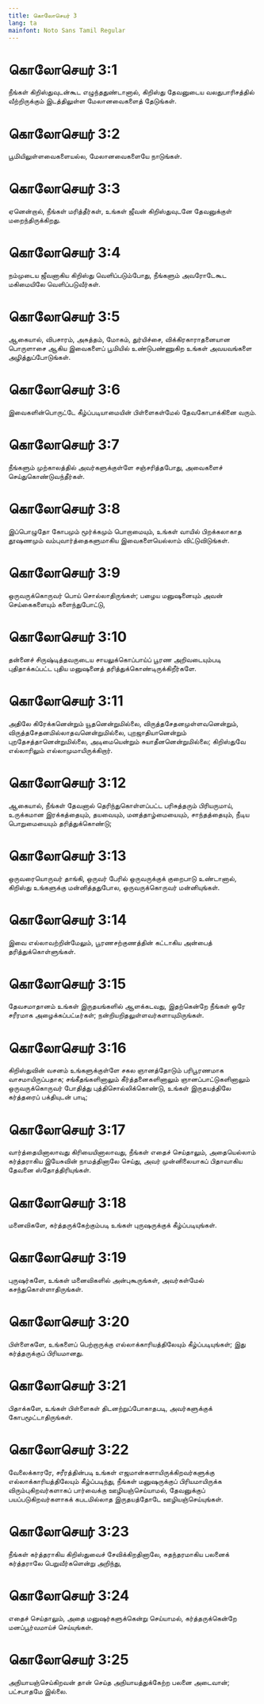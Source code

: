 ```yaml
---
title: கொலோசெயர் 3
lang: ta
mainfont: Noto Sans Tamil Regular
---
```


# கொலோசெயர் 3:1

நீங்கள் கிறிஸ்துவுடன்கூட எழுந்ததுண்டானால், கிறிஸ்து தேவனுடைய வலதுபாரிசத்தில் வீற்றிருக்கும் இடத்திலுள்ள மேலானவைகளைத் தேடுங்கள்.

# கொலோசெயர் 3:2

பூமியிலுள்ளவைகளையல்ல, மேலானவைகளையே நாடுங்கள்.

# கொலோசெயர் 3:3

ஏனென்றால், நீங்கள் மரித்தீர்கள், உங்கள் ஜீவன் கிறிஸ்துவுடனே தேவனுக்குள் மறைந்திருக்கிறது.

# கொலோசெயர் 3:4

நம்முடைய ஜீவனாகிய கிறிஸ்து வெளிப்படும்போது, நீங்களும் அவரோடேகூட மகிமையிலே வெளிப்படுவீர்கள்.

# கொலோசெயர் 3:5

ஆகையால், விபசாரம், அசுத்தம், மோகம், துர்யிச்சை, விக்கிரகாராதனையான பொருளாசை ஆகிய இவைகளைப் பூமியில் உண்டுபண்ணுகிற உங்கள் அவயவங்களை அழித்துப்போடுங்கள்.

# கொலோசெயர் 3:6

இவைகளின்பொருட்டே கீழ்ப்படியாமையின் பிள்ளைகள்மேல் தேவகோபாக்கினை வரும்.

# கொலோசெயர் 3:7

நீங்களும் முற்காலத்தில் அவர்களுக்குள்ளே சஞ்சரித்தபோது, அவைகளைச் செய்துகொண்டுவந்தீர்கள்.

# கொலோசெயர் 3:8

இப்பொழுதோ கோபமும் மூர்க்கமும் பொறாமையும், உங்கள் வாயில் பிறக்கலாகாத தூஷணமும் வம்புவார்த்தைகளுமாகிய இவைகளையெல்லாம் விட்டுவிடுங்கள்.

# கொலோசெயர் 3:9

ஒருவருக்கொருவர் பொய் சொல்லாதிருங்கள்; பழைய மனுஷனையும் அவன் செய்கைகளையும் களைந்துபோட்டு,

# கொலோசெயர் 3:10

தன்னைச் சிருஷ்டித்தவருடைய சாயலுக்கொப்பாய்ப் பூரண அறிவடையும்படி புதிதாக்கப்பட்ட புதிய மனுஷனைத் தரித்துக்கொண்டிருக்கிறீர்களே.

# கொலோசெயர் 3:11

அதிலே கிரேக்கனென்றும் யூதனென்றுமில்லை, விருத்தசேதனமுள்ளவனென்றும், விருத்தசேதனமில்லாதவனென்றுமில்லை, புறஜாதியானென்றும் புறதேசத்தானென்றுமில்லை, அடிமையென்றும் சுயாதீனனென்றுமில்லை; கிறிஸ்துவே எல்லாரிலும் எல்லாமுமாயிருக்கிறார்.

# கொலோசெயர் 3:12

ஆகையால், நீங்கள் தேவனால் தெரிந்துகொள்ளப்பட்ட பரிசுத்தரும் பிரியருமாய், உருக்கமான இரக்கத்தையும், தயவையும், மனத்தாழ்மையையும், சாந்தத்தையும், நீடிய பொறுமையையும் தரித்துக்கொண்டு;

# கொலோசெயர் 3:13

ஒருவரையொருவர் தாங்கி, ஒருவர் பேரில் ஒருவருக்குக் குறைபாடு உண்டானால், கிறிஸ்து உங்களுக்கு மன்னித்ததுபோல, ஒருவருக்கொருவர் மன்னியுங்கள்.

# கொலோசெயர் 3:14

இவை எல்லாவற்றின்மேலும், பூரணசற்குணத்தின் கட்டாகிய அன்பைத் தரித்துக்கொள்ளுங்கள்.

# கொலோசெயர் 3:15

தேவசமாதானம் உங்கள் இருதயங்களில் ஆளக்கடவது, இதற்கென்றே நீங்கள் ஒரே சரீரமாக அழைக்கப்பட்டீர்கள்; நன்றியறிதலுள்ளவர்களாயுமிருங்கள்.

# கொலோசெயர் 3:16

கிறிஸ்துவின் வசனம் உங்களுக்குள்ளே சகல ஞானத்தோடும் பரிபூரணமாக வாசமாயிருப்பதாக; சங்கீதங்களினாலும் கீர்த்தனைகளினாலும் ஞானப்பாட்டுகளினாலும் ஒருவருக்கொருவர் போதித்து புத்திசொல்லிக்கொண்டு, உங்கள் இருதயத்திலே கர்த்தரைப் பக்தியுடன் பாடி;

# கொலோசெயர் 3:17

வார்த்தையினாலாவது கிரியையினாலாவது, நீங்கள் எதைச் செய்தாலும், அதையெல்லாம் கர்த்தராகிய இயேசுவின் நாமத்தினாலே செய்து, அவர் முன்னிலையாகப் பிதாவாகிய தேவனை ஸ்தோத்திரியுங்கள்.

# கொலோசெயர் 3:18

மனைவிகளே, கர்த்தருக்கேற்கும்படி உங்கள் புருஷருக்குக் கீழ்ப்படியுங்கள்.

# கொலோசெயர் 3:19

புருஷர்களே, உங்கள் மனைவிகளில் அன்புகூருங்கள், அவர்கள்மேல் கசந்துகொள்ளாதிருங்கள்.

# கொலோசெயர் 3:20

பிள்ளைகளே, உங்களைப் பெற்றாருக்கு எல்லாக்காரியத்திலேயும் கீழ்ப்படியுங்கள்; இது கர்த்தருக்குப் பிரியமானது.

# கொலோசெயர் 3:21

பிதாக்களே, உங்கள் பிள்ளைகள் திடனற்றுப்போகாதபடி, அவர்களுக்குக் கோபமூட்டாதிருங்கள்.

# கொலோசெயர் 3:22

வேலைக்காரரே, சரீரத்தின்படி உங்கள் எஜமான்களாயிருக்கிறவர்களுக்கு எல்லாக்காரியத்திலேயும் கீழ்ப்படிந்து, நீங்கள் மனுஷருக்குப் பிரியமாயிருக்க விரும்புகிறவர்களாகப் பார்வைக்கு ஊழியஞ்செய்யாமல், தேவனுக்குப் பயப்படுகிறவர்களாகக் கபடமில்லாத இருதயத்தோடே ஊழியஞ்செய்யுங்கள்.

# கொலோசெயர் 3:23

நீங்கள் கர்த்தராகிய கிறிஸ்துவைச் சேவிக்கிறதினாலே, சுதந்தரமாகிய பலனைக் கர்த்தராலே பெறுவீர்களென்று அறிந்து,

# கொலோசெயர் 3:24

எதைச் செய்தாலும், அதை மனுஷர்களுக்கென்று செய்யாமல், கர்த்தருக்கென்றே மனப்பூர்வமாய்ச் செய்யுங்கள்.

# கொலோசெயர் 3:25

அநியாயஞ்செய்கிறவன் தான் செய்த அநியாயத்துக்கேற்ற பலனை அடைவான்; பட்சபாதமே இல்லை.


